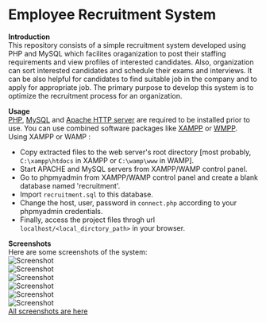 Employee Recruitment System
===========================

**Introduction**<br/>
This repository consists of a simple recruitment system developed using PHP and MySQL which facilites oraganization to post their staffing requirements and view profiles of interested candidates. Also, organization can sort interested candidates and schedule their exams and interviews. It can be also helpful for candidates to find suitable job in the company and to apply for appropriate job. The primary purpose to develop this system is to optimize the recruitment process for an organization.


**Usage**<br/>
<a href="http://php.net/downloads.php">PHP</a>, <a href="http://dev.mysql.com/downloads/mysql/">MySQL</a> and <a href="http://httpd.apache.org/download.cgi">Apache HTTP server</a> are required to be installed prior to use.
You can use combined software packages like <a href="https://www.apachefriends.org/index.html">XAMPP</a> or <a href="http://www.wampserver.com/en/">WMPP</a>.<br/>
Using XAMPP or WAMP :
- Copy extracted files to the web server's root directory [most probably, `C:\xampp\htdocs` in XAMPP or `C:\wamp\www` in WAMP].
- Start APACHE and MySQL servers from XAMPP/WAMP control panel.
- Go to phpmyadmin from XAMPP/WAMP control panel and create a blank database named 'recruitment'.
- Import `recruitment.sql` to this database.
- Change the host, user, password in `connect.php` according to your phpmyadmin credentials.
- Finally, access the project files throgh url `localhost/<local_dirctory_path>` in your browser.

**Screenshots**<br/>Here are some screenshots of the system: <br/>
![Screenshot](/../master/others/screenshots/1.png?raw=true "User Login")<br/>
![Screenshot](/../master/others/screenshots/4.png?raw=true "Register")<br/>
![Screenshot](/../master/others/screenshots/7.png?raw=true "User Account")<br/>
![Screenshot](/../master/others/screenshots/10.png?raw=true "User Account")<br/>
![Screenshot](/../master/others/screenshots/12.png?raw=true "Admin Account")<br/>
![Screenshot](/../master/others/screenshots/13.png?raw=true "Admin Account")<br/>
<a href = "/../master/others/screenshots/">All screenshots are here</a>





 
